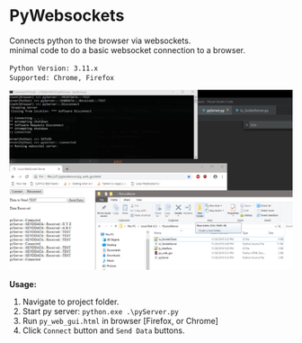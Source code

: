 # PyWebsockets

Connects python to the browser via websockets.  
minimal code to do a basic websocket connection to a browser.

`Python Version: 3.11.x`     <br>
`Supported: Chrome, Firefox` <br>

<img src="https://github.com/warrenarea/PyWebsockets/blob/main/PyLocalServer.png"></img>

__Usage:__
1. Navigate to project folder.
2. Start py server: `python.exe .\pyServer.py`
3. Run `py_web_gui.html` in browser [Firefox, or Chrome]
4. Click `Connect` button and `Send Data` buttons.
